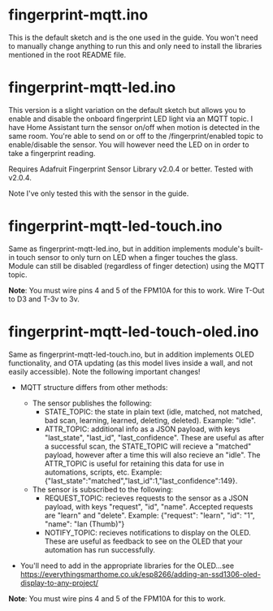 # fingerprint-mqtt.ino

This is the default sketch and is the one used in the guide. You won't need to manually change anything to run this and only need to install the libraries mentioned in the root README file.

# fingerprint-mqtt-led.ino

This version is a slight variation on the default sketch but allows you to enable and disable the onboard fingerprint LED light via an MQTT topic. I have Home Assistant turn the sensor on/off when motion is detected in the same room. You're able to send on or off to the /fingerprint/enabled topic to enable/disable the sensor. You will however need the LED on in order to take a fingerprint reading.

Requires Adafruit Fingerprint Sensor Library v2.0.4 or better. Tested with v2.0.4.

Note I've only tested this with the sensor in the guide.

# fingerprint-mqtt-led-touch.ino

Same as fingerprint-mqtt-led.ino, but in addition implements module's built-in touch sensor to only turn on LED when a finger touches the glass. Module can still be disabled (regardless of finger detection) using the MQTT topic.

**Note**: You must wire pins 4 and 5 of the FPM10A for this to work. Wire T-Out to D3 and T-3v to 3v.

# fingerprint-mqtt-led-touch-oled.ino

Same as fingerprint-mqtt-led-touch.ino, but in addition implements OLED functionality, and OTA updating (as this model lives inside a wall, and not easily accessible).  Note the following important changes!

- MQTT structure differs from other methods:
  - The sensor publishes the following:
    - STATE_TOPIC: the state in plain text (idle, matched, not matched, bad scan, learning, learned, deleting, deleted). Example: "idle".
    - ATTR_TOPIC: additional info as a JSON payload, with keys "last_state", "last_id", "last_confidence". These are useful as after a successful scan, the STATE_TOPIC will recieve a "matched" payload, however after a time this will also recieve an "idle".  The ATTR_TOPIC is useful for retaining this data for use in automations, scripts, etc. Example: {"last_state":"matched","last_id":1,"last_confidence":149}.
  - The sensor is subscribed to the following:
    - REQUEST_TOPIC: recieves requests to the sensor as a JSON payload, with keys "request", "id", "name". Accepted requests are "learn" and "delete". Example: {"request": "learn", "id": "1", "name": "Ian (Thumb)"}
    - NOTIFY_TOPIC: recieves notifications to display on the OLED. These are useful as feedback to see on the OLED that your automation has run successfully.
    
- You'll need to add in the appropriate libraries for the OLED...see https://everythingsmarthome.co.uk/esp8266/adding-an-ssd1306-oled-display-to-any-project/

**Note**: You must wire pins 4 and 5 of the FPM10A for this to work.
 

